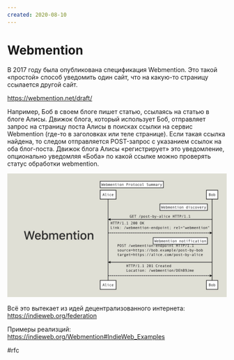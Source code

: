 ```yaml
---
created: 2020-08-10
---
```


# Webmention

В 2017 году была опубликована спецификация Webmention. Это такой «простой» способ уведомить один сайт, что на какую-то страницу ссылается другой сайт.

https://webmention.net/draft/

Например, Боб в своем блоге пишет статью, ссылаясь на статью в блоге Алисы. Движок блога, который использует Боб, отправляет запрос на страницу поста Алисы в поисках ссылки на сервис Webmention (где-то в заголовках или теле странице). Если такая ссылка найдена, то следом отправляется POST-запрос с указанием ссылок на оба блог-поста. Движок блога Алисы «регистрирует» это уведомление, опционально уведомляя «Боба» по какой ссылке можно проверять статус обработки webmention.

![Webmention sequence diagrams](webmention.jpeg "Webmention sequence diagrams")

Всё это вытекает из идей децентрализованного интернета:
https://indieweb.org/federation

Примеры реализций:
https://indieweb.org/Webmention#IndieWeb_Examples

#rfc
